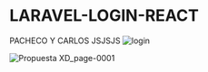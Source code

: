 # LARAVEL-LOGIN-REACT
PACHECO Y CARLOS JSJSJS
![login](https://user-images.githubusercontent.com/81074698/157809376-7f81dcf0-1d16-4cf9-9b47-f2ec04cbfd90.png)

![Propuesta XD_page-0001](https://user-images.githubusercontent.com/81074698/161391751-e07cef00-f78f-417c-8201-e9e0b0b0e245.jpg)
